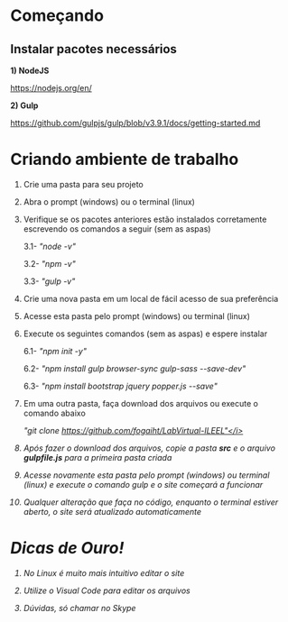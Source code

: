 <h1> Começando </h1>

<h2>Instalar pacotes necessários </h2>

<b>1) NodeJS</b>

https://nodejs.org/en/

<b>2) Gulp</b>

https://github.com/gulpjs/gulp/blob/v3.9.1/docs/getting-started.md


<h1> Criando ambiente de trabalho </h1>

1) Crie uma pasta para seu projeto
2) Abra o prompt (windows) ou o terminal (linux)
3) Verifique se os pacotes anteriores estão instalados corretamente escrevendo os comandos a seguir (sem as aspas)

      3.1- <i>"node -v"</i>
  
      3.2- <i>"npm -v"</i>
  
      3.3- <i>"gulp -v"</i>

4) Crie uma nova pasta em um local de fácil acesso de sua preferência
5) Acesse esta pasta pelo prompt (windows) ou terminal (linux)
6) Execute os seguintes comandos (sem as aspas) e espere instalar

      6.1- <i>"npm init -y"</i>
  
      6.2- <i>"npm install gulp browser-sync gulp-sass --save-dev"</i>
  
      6.3- <i>"npm install bootstrap jquery popper.js --save"</i>

7) Em uma outra pasta, faça download dos arquivos ou execute o comando abaixo

      <i>"git clone https://github.com/fogaiht/LabVirtual-ILEEL"</i>
8) Após fazer o download dos arquivos, copie a pasta <b>src</b> e o arquivo <b>gulpfile.js</b> para a primeira pasta criada
9) Acesse novamente esta pasta pelo prompt (windows) ou terminal (linux) e execute o comando <i>gulp</i> e o site começará a funcionar
10) Qualquer alteração que faça no código, enquanto o terminal estiver aberto, o site será atualizado automaticamente

<h1> Dicas de Ouro! </h1>

1) No Linux é muito mais intuitivo editar o site

2) Utilize o Visual Code para editar os arquivos

3) Dúvidas, só chamar no Skype
